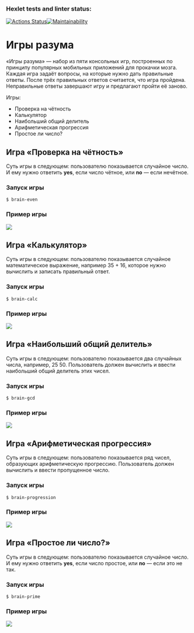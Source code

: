 ### Hexlet tests and linter status:
[![Actions Status](https://github.com/tatika9/python-project-49/workflows/hexlet-check/badge.svg)](https://github.com/tatika9/python-project-49/actions)[![Maintainability](https://api.codeclimate.com/v1/badges/9423a60658e06674c797/maintainability)](https://codeclimate.com/github/tatika9/python-project-49/maintainability)

# Игры разума
«Игры разума» — набор из пяти консольных игр, построенных по принципу популярных мобильных приложений для прокачки мозга. Каждая игра задаёт вопросы, на которые нужно дать правильные ответы. После трёх правильных ответов считается, что игра пройдена. Неправильные ответы завершают игру и предлагают пройти её заново.

Игры:
* Проверка на чётность
* Калькулятор
* Наибольший общий делитель
* Арифметическая прогрессия
* Простое ли число?

## Игра «Проверка на чётность»
Суть игры в следующем: пользователю показывается случайное число. И ему нужно ответить **yes**, если число чётное, или **no** — если нечётное.
### Запуск игры
`$ brain-even`
### Пример игры
[![](https://i.imgur.com/ZMkRXyl.png)](https://asciinema.org/a/cGjRAAnppCkzuvQabo3kmrS3r)

## Игра «Калькулятор»
Суть игры в следующем: пользователю показывается случайное математическое выражение, например 35 + 16, которое нужно вычислить и записать правильный ответ.
### Запуск игры
`$ brain-calc`
### Пример игры
[![](https://i.imgur.com/GM5xwYn.png)](https://asciinema.org/a/SGBbrWNX8mg5PGsWuqjtY1WE5)

## Игра «Наибольший общий делитель»
Суть игры в следующем: пользователю показывается два случайных числа, например, 25 50. Пользователь должен вычислить и ввести наибольший общий делитель этих чисел.
### Запуск игры
`$ brain-gcd`
### Пример игры
[![](https://i.imgur.com/wuAAGbh.png)](https://asciinema.org/a/zTCaBTsSJEZtIlFJ9yXMUe6aj)

## Игра «Арифметическая прогрессия»
Суть игры в следующем: пользователю показывается ряд чисел, образующих арифметическую прогрессию. Пользователь должен вычислить и ввести пропущенное число.
### Запуск игры
`$ brain-progression`
### Пример игры
[![](https://i.imgur.com/3xbztmQ.png)](https://asciinema.org/a/u05pqx984dLjt8VhsckCmuUTD)

## Игра «Простое ли число?»
Суть игры в следующем: пользователю показывается случайное число. И ему нужно ответить **yes**, если число простое, или **no** — если это не так.
### Запуск игры
`$ brain-prime`
### Пример игры
[![](https://i.imgur.com/vTmc1QG.png)](https://asciinema.org/a/G2T24uMAa4UCSZKIjQkOoQttc)
